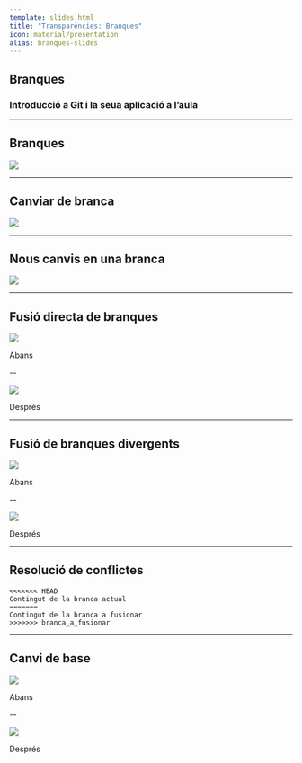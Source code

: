```yaml
---
template: slides.html
title: "Transparències: Branques"
icon: material/presentation
alias: branques-slides
---
```


## Branques

### Introducció a Git i la seua aplicació a l’aula

---

## Branques

<img src="../img/create_docs.png">

---

## Canviar de branca

<img src="../img/checkout_docs.png">

---

## Nous canvis en una branca

<img src="../img/commit_docs.png">

---

## Fusió directa de branques

<img src="../img/before_ff.png">

Abans

--

<img src="../img/after_ff.png">

Després

---

## Fusió de branques divergents


<img src="../img/before_divergent.png">

Abans

--

<img src="../img/after_divergent.png">

Després

---

## Resolució de conflictes

```text
<<<<<<< HEAD
Contingut de la branca actual
=======
Contingut de la branca a fusionar
>>>>>>> branca_a_fusionar
```

---

## Canvi de base

<img src="../img/before_rebase.png">

Abans

--

<img src="../img/after_rebase.png">

Després
